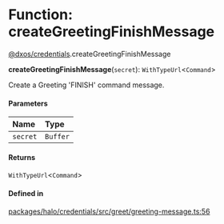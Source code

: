 # Function: createGreetingFinishMessage

[@dxos/credentials](../modules/dxos_credentials.md).createGreetingFinishMessage

**createGreetingFinishMessage**(`secret`): `WithTypeUrl`<`Command`\>

Create a Greeting 'FINISH' command message.

#### Parameters

| Name | Type |
| :------ | :------ |
| `secret` | `Buffer` |

#### Returns

`WithTypeUrl`<`Command`\>

#### Defined in

[packages/halo/credentials/src/greet/greeting-message.ts:56](https://github.com/dxos/dxos/blob/db8188dae/packages/halo/credentials/src/greet/greeting-message.ts#L56)
